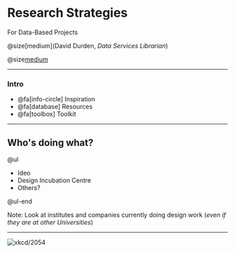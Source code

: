 # Research Strategies

For Data-Based Projects

@size[medium](David Durden, *Data Services Librarian*)

@size[medium](2018-OCT-15)

---

### Intro

- @fa[info-circle] Inspiration
- @fa[database] Resources
- @fa[toolbox] Toolkit

---

## Who's doing what?

@ul

- Ideo
- Design Incubation Centre
- Others?

@ul-end

Note: Look at institutes and companies currently doing design work (*even if they are at other Universities*)

---

![xkcd/2054](https://imgs.xkcd.com/comics/data_pipeline.png)
